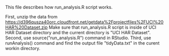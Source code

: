 This file describes how run_analysis.R script works.

First, unzip the data from https://d396qusza40orc.cloudfront.net/getdata%2Fprojectfiles%2FUCI%20HAR%20Dataset.zip
Make sure that run_analysis.R script is inside of UCI HAR Dataset directory and the current directory is "UCI HAR Dataset".
Second, use source("run_analysis.R") command in RStudio.
Third,  use runAnalysis() command and find the output file "tidyData.txt" in the curent workin directory.